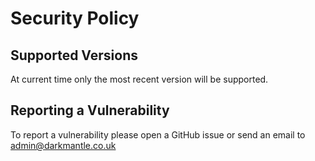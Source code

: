 # Security Policy

## Supported Versions

At current time only the most recent version will be supported.

## Reporting a Vulnerability

To report a vulnerability please open a GitHub issue or send an email to admin@darkmantle.co.uk

